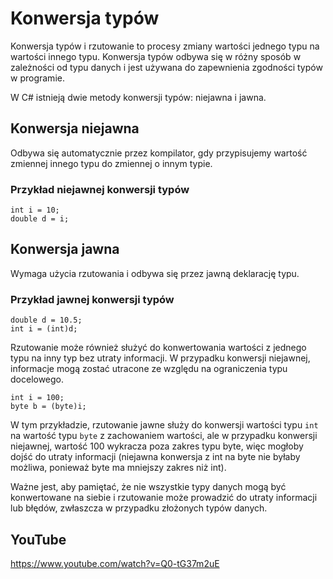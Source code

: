 # Konwersja typów

Konwersja typów i rzutowanie to procesy zmiany wartości jednego typu na wartości innego typu. Konwersja typów odbywa się w różny sposób w zależności od typu danych i jest używana do zapewnienia zgodności typów w programie.

W C# istnieją dwie metody konwersji typów: niejawna i jawna. 

## Konwersja niejawna 

Odbywa się automatycznie przez kompilator, gdy przypisujemy wartość zmiennej innego typu do zmiennej o innym typie. 

### Przykład niejawnej konwersji typów
```
int i = 10;
double d = i; 
```

## Konwersja jawna 

Wymaga użycia rzutowania i odbywa się przez jawną deklarację typu.

### Przykład jawnej konwersji typów
```
double d = 10.5;
int i = (int)d; 

```

Rzutowanie może również służyć do konwertowania wartości z jednego typu na inny typ bez utraty informacji. W przypadku konwersji niejawnej, informacje mogą zostać utracone ze względu na ograniczenia typu docelowego.

```
int i = 100;
byte b = (byte)i; 
```
W tym przykładzie, rzutowanie jawne służy do konwersji wartości typu `int` na wartość typu `byte` z zachowaniem wartości, ale w przypadku konwersji niejawnej, wartość 100 wykracza poza zakres typu byte, więc mogłoby dojść do utraty informacji
(niejawna konwersja z int na byte nie byłaby możliwa, ponieważ byte ma mniejszy zakres niż int).

Ważne jest, aby pamiętać, że nie wszystkie typy danych mogą być konwertowane na siebie i rzutowanie może prowadzić do utraty informacji lub błędów, zwłaszcza w przypadku złożonych typów danych.

## YouTube
https://www.youtube.com/watch?v=Q0-tG37m2uE